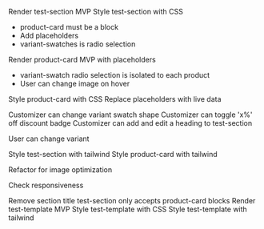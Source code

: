 <!-- # DONE -->
Render test-section MVP
Style test-section with CSS
- product-card must be a block
- Add placeholders
- variant-swatches is radio selection

<!-- ? DOING -->
Render product-card MVP with placeholders
- variant-swatch radio selection is isolated to each product
- User can change image on hover

<!-- @ PAUSED -->

<!-- TODO -->
Style product-card with CSS
Replace placeholders with live data

Customizer can change variant swatch shape
Customizer can toggle 'x%' off discount badge
Customizer can add and edit a heading to test-section

User can change variant

Style test-section with tailwind
Style product-card with tailwind

Refactor for image optimization

Check responsiveness


<!-- ! BUGS -->

<!-- ? SANITY REFACTORING -->

<!-- @ BONUS -->
Remove section title
test-section only accepts product-card blocks
Render test-template MVP
Style test-template with CSS
Style test-template with tailwind
